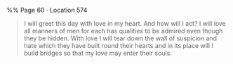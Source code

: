 %% Page 60 · Location 574 
> I will greet this day with love in my heart. And how will I act? I will love all manners of men for each has qualities to be admired even though they be hidden. With love I will tear down the wall of suspicion and hate which they have built round their hearts and in its place will I build bridges so that my love may enter their souls. 
